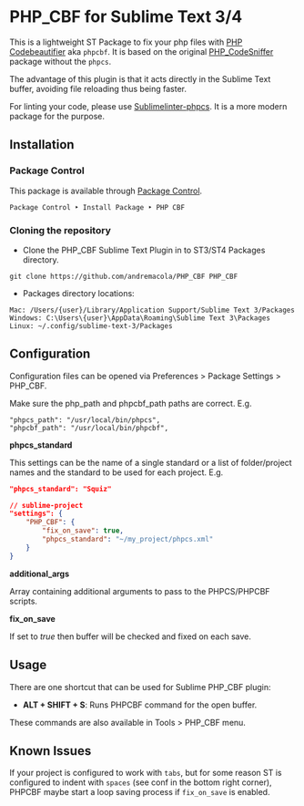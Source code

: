 PHP_CBF for Sublime Text 3/4
========================================

This is a lightweight ST Package to fix your php files with [PHP Codebeautifier](https://github.com/squizlabs/PHP_CodeSniffer/wiki/Fixing-Errors-Automatically) aka `phpcbf`. It is based on the original [PHP_CodeSniffer](https://github.com/andremacola/sublime-PHP_CodeSniffer) package without the `phpcs`.

The advantage of this plugin is that it acts directly in the Sublime Text buffer, avoiding file reloading thus being faster.

For linting your code, please use [Sublimelinter-phpcs](https://packagecontrol.io/packages/SublimeLinter-phpcs). It is a more modern package for the purpose.

Installation
--------------

### Package Control

This package is available through [Package Control](https://packagecontrol.io/).

`Package Control ‣ Install Package ‣ PHP CBF`

### Cloning the repository

- Clone the PHP_CBF Sublime Text Plugin in to ST3/ST4 Packages directory.
```
git clone https://github.com/andremacola/PHP_CBF PHP_CBF
```
- Packages directory locations:
```
Mac: /Users/{user}/Library/Application Support/Sublime Text 3/Packages
Windows: C:\Users\{user}\AppData\Roaming\Sublime Text 3\Packages
Linux: ~/.config/sublime-text-3/Packages
```

Configuration
--------------
Configuration files can be opened via Preferences > Package Settings > PHP_CBF.

Make sure the php_path and phpcbf_path paths are correct. E.g.
```
"phpcs_path": "/usr/local/bin/phpcs",
"phpcbf_path": "/usr/local/bin/phpcbf",
```


**phpcs_standard**

This settings can be the name of a single standard or a list of folder/project names and the standard to be used for each project. E.g.

```json
"phpcs_standard": "Squiz"
```
```json
// sublime-project
"settings": {
    "PHP_CBF": {
        "fix_on_save": true,
        "phpcs_standard": "~/my_project/phpcs.xml"
    }
}
```

**additional_args**

Array containing additional arguments to pass to the PHPCS/PHPCBF scripts.

**fix_on_save**

If set to *true* then buffer will be checked and fixed on each save.

Usage
--------
There are one shortcut that can be used for Sublime PHP_CBF plugin:
- **ALT + SHIFT + S**: Runs PHPCBF command for the open buffer.

These commands are also available in Tools > PHP_CBF menu.

Known Issues
--------
If your project is configured to work with `tabs`, but for some reason ST is configured to indent with `spaces` (see conf in the bottom right corner), PHPCBF maybe start a loop saving process if `fix_on_save` is enabled.
